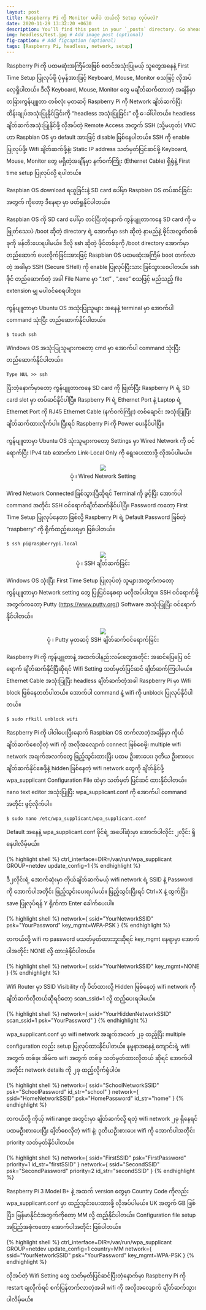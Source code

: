 ```yaml
---
layout: post
title: Raspberry Pi ကို Monitor မပါပဲ ဘယ်လို Setup လုပ်မလဲ?
date: 2020-11-29 13:32:20 +0630
description: You’ll find this post in your `_posts` directory. Go ahead and edit it and re-build the site to see your changes. # Add post description (optional)
img: headless/test.jpg # Add image post (optional)
fig-caption: # Add figcaption (optional)
tags: [Raspberry Pi, headless, network, setup]
---
```

Raspberry Pi ကို ပထမဆုံးအကြိမ်အဖြစ် စတင်အသုံးပြုမယ့် သူတွေအနေနဲ့ First Time Setup ပြုလုပ်ဖို့ ပုံမှန်အားဖြင့် Keyboard, Mouse, Monitor စသဖြင့် လိုအပ်လေ့ရှိပါတယ်။ ဒီလို Keyboard, Mouse, Monitor တွေ မချိတ်ဆက်ထားတဲ့ အချိန်မှာ တခြားကွန်ပျူတာ တစ်လုံး မှတဆင့် Raspberry Pi ကို Network ချိတ်ဆက်ပြီး ထိန်းချုပ်အသုံးပြုနိုင်ခြင်းကို “headless အသုံးပြုခြင်း” လို့ ေခါ်ပါတယ်။ headless ချိတ်ဆက်အသုံးပြုနိုင်ဖို့ လိုအပ်တဲ့ Remote Access အတွက် SSH (သို့မဟုတ်) VNC ဟာ Raspbian OS မှာ default အားဖြင့် disable ဖြစ်နေပါတယ်။ SSH ကို enable ပြုလုပ်ဖို့၊ Wifi ချိတ်ဆက်ဖို့နဲ့၊ Static IP address သတ်မှတ်ပြင်ဆင်ဖို့ Keyboard, Mouse, Monitor တွေ မရှိတဲ့အချိန်မှာ နက်ဝက်ကြိုး (Ethernet Cable) ရှိရုံနဲ့ First time setup ပြုလုပ်လို့ ရပါတယ်။

Raspbian OS download ရယူခြင်းနဲ့ SD card ပေါ်မှာ Raspbian OS တပ်ဆင်ခြင်း အတွက် ကိုတော့ <a style="text-decoration:none" href="https://kogyikaunghtet.github.io/sha-check/">ဒီနေရာ</a> မှာ ဖတ်ရှုနိုင်ပါတယ်။

Raspbian OS ကို SD card ပေါ်မှာ တင်ပြီးတဲ့နောက် ကွန်ပျူတာကနေ SD card ကို မဖြုတ်သေးပဲ /boot ဆိုတဲ့ directory ရဲ့ အောက်မှာ ssh ဆိုတဲ့ နာမည်နဲ့ ဖိုင်အလွတ်တစ်ခုကို ဖန်တီးပေးရပါမယ်။ ဒီလို ssh ဆိုတဲ့ ဖိုင်တစ်ခုကို /boot directory အောက်မှာ တည်ဆောက် ပေးလိုက်ခြင်းအားဖြင့် Raspbian OS ပထမဆုံးအကြိမ် boot တက်လာတဲ့ အခါမှာ SSH (Secure SHell) ကို enable ပြုလုပ်ပြီးသား ဖြစ်သွားစေပါတယ်။ ssh ဖိုင် တည်ဆောက်တဲ့ အခါ File Name မှာ “.txt” , “.exe” စသဖြင့် မည်သည့် file extension မျှ မပါဝင်စေရပါဘူး။

ကွန်ပျူတာမှာ Ubuntu OS အသုံးပြုသူများ အနေနဲ့ terminal မှာ အောက်ပါ command သုံးပြီး တည်ဆောက်နိုင်ပါတယ်။

`$ touch ssh`

Windows OS အသုံးပြုသူများကတော့ cmd မှာ အောက်ပါ command သုံးပြီး တည်ဆောက်နိုင်ပါတယ်။

`Type NUL >> ssh`

ပြီးတဲ့နောက်မှာတော့ ကွန်ပျူတာကနေ SD card ကို ဖြုတ်ပြီး Raspberry Pi ရဲ့ SD card slot မှာ တပ်ဆင်နိုင်ပါပြီ။ Raspberry Pi ရဲ့ Ethernet Port နဲ့ Laptop ရဲ့ Ethernet Port ကို RJ45 Ethernet Cable (နက်ဝက်ကြိုး) တစ်ချောင်း အသုံးပြုပြီး ချိတ်ဆက်ထားလိုက်ပါ။ ပြီးရင် Raspberry Pi ကို Power ပေးနိုင်ပါပြီ။

ကွန်ပျူတာမှာ Ubuntu OS သုံးသူများကတော့ Settings မှာ Wired Network ကို ဝင်ရောက်ပြီး IPv4 tab အောက်က Link-Local Only ကို ရွေးပေးထားဖို့ လိုအပ်ပါမယ်။

<p align="center">
<img src="/assets/img/headless/wired.png">
<br>
<a>ပုံ ၊ Wired Network Setting</a>
</p>

Wired Network Connected ဖြစ်သွားပြီဆိုရင် Terminal ကို ဖွင့်ပြီး အောက်ပါ command အတိုင်း SSH ဝင်ရောက်ချိတ်ဆက်နိုင်ပါပြီ။ Password ကတော့ First Time Setup ပြုလုပ်နေတာ ဖြစ်လို့ Raspberry Pi ရဲ့ Default Password ဖြစ်တဲ့ “raspberry” ကို ရိုက်ထည့်ပေးရမှာ ဖြစ်ပါတယ်။

`$ ssh pi@raspberrypi.local`

<p align="center">
<img src="/assets/img/headless/pilocal.png">
<br>
<a>ပုံ ၊ SSH ချိတ်ဆက်ခြင်း</a>
</p>

Windows OS သုံးပြီး First Time Setup ပြုလုပ်တဲ့ သူများအတွက်ကတော့ ကွန်ပျူတာမှာ Network setting တွေ ပြုပြင်နေစရာ မလိုအပ်ပါဘူး။ SSH ဝင်ရောက်ဖို့အတွက်ကတော့ Putty (https://www.putty.org/) Software အသုံးပြုပြီး ဝင်ရောက်နိုင်ပါတယ်။

<p align="center">
<img src="/assets/img/headless/putty.png">
<br>
<a>ပုံ ၊ Putty မှတဆင့် SSH ချိတ်ဆက်ဝင်ရောက်ခြင်း</a>
</p>

Raspberry Pi ကို ကွန်ပျူတာနဲ့ အထက်ပါနည်းလမ်းတွေအတိုင်း အဆင်ပြေပြေ ဝင်ရောက် ချိတ်ဆက်နိုင်ပြီဆိုရင် Wifi Setting သတ်မှတ်ပြင်ဆင် ချိတ်ဆက်ကြပါမယ်။ Ethernet Cable အသုံးပြုပြီး headless ချိတ်ဆက်တဲ့အခါ Raspberry Pi မှာ Wifi block ဖြစ်နေတတ်ပါတယ်။ အောက်ပါ command နဲ့ wifi ကို unblock ပြုလုပ်နိုင်ပါတယ်။

`$ sudo rfkill unblock wifi`

Raspberry Pi ကို ပါဝါပေးပြီးနောက် Raspbian OS တက်လာတဲ့အချိန်မှာ ကိုယ် ချိတ်ဆက်စေလိုတဲ့ wifi ကို အလိုအလျောက် connect ဖြစ်စေဖို့၊ multiple wifi network အချက်အလက်တွေ ဖြည့်သွင်းထားပြီး ပထမ ဦးစားပေး၊ ဒုတိယ ဦးစားပေး ချိတ်ဆက်နိုင်စေဖို့နဲ့ hidden ဖြစ်နေတဲ့ wifi network တွေကို ချိတ်နိုင်ဖို့ wpa_supplicant Configuration File ထဲမှာ သတ်မှတ် ပြင်ဆင် ထားနိုင်ပါတယ်။ nano text editor အသုံးပြုပြီး wpa_supplicant.conf ကို အောက်ပါ command အတိုင်း ဖွင့်လိုက်ပါ။

`$ sudo nano /etc/wpa_supplicant/wpa_supplicant.conf`

Default အနေနဲ့ wpa_supplicant.conf ဖိုင်ရဲ့ အပေါ်ဆုံးမှာ အောက်ပါလိုင်း ၂လိုင်း ရှိနေပါလိမ့်မယ်။

{% highlight shell %}
ctrl_interface=DIR=/var/run/wpa_supplicant GROUP=netdev
update_config=1
{% endhighlight %}

ဒီ၂လိုင်းရဲ့ အောက်ဆုံးမှာ ကိုယ်ချိတ်ဆက်မယ့် wifi network ရဲ့ SSID နဲ့ Password ကို အောက်ပါအတိုင်း ဖြည့်သွင်းပေးရပါမယ်။ ဖြည့်သွင်းပြီးရင် Ctrl+X နဲ့ ထွက်ပြီး၊ save ပြုလုပ်ရန် Y ရိုက်ကာ Enter ခေါက်ပေးပါ။

{% highlight shell %}
network={
    ssid="YourNetworkSSID"
    psk="YourPassword"
    key_mgmt=WPA-PSK
}
{% endhighlight %}

တကယ်လို့ wifi က password မသတ်မှတ်ထားဘူးဆိုရင် key_mgmt နေရာမှာ အောက်ပါအတိုင်း NONE လို့ ထားခဲ့နိုင်ပါတယ်။

{% highlight shell %}
network={
    ssid="YourNetworkSSID"
    key_mgmt=NONE
}
{% endhighlight %}

Wifi Router မှာ SSID Visibility ကို ပိတ်ထားလို့ Hidden ဖြစ်နေတဲ့ wifi network ကို ချိတ်ဆက်လိုတယ်ဆိုရင်တော့ scan_ssid=1 လို့ ထည့်ပေးရပါမယ်။

{% highlight shell %}
network={
    ssid="YourHiddenNetworkSSID"
    scan_ssid=1
    psk="YourPassword"
}
{% endhighlight %}

wpa_supplicant.conf မှာ wifi network အချက်အလက် ၂ခု ထည့်ပြီး multiple configuration လည်း setup ပြုလုပ်ထားနိုင်ပါတယ်။ နမူနာအနေနဲ့ ကျောင်းရဲ့ wifi အတွက် တစ်ခု၊ အိမ်က wifi အတွက် တစ်ခု သတ်မှတ်ထားလိုတယ် ဆိုရင် အောက်ပါအတိုင်း network details ကို ၂ခု ထည့်လိုက်ရုံပါပဲ။

{% highlight shell %}
network={
    ssid="SchoolNetworkSSID"
    psk="SchoolPassword"
    id_str="school"
}
network={
    ssid="HomeNetworkSSID"
    psk="HomePassword"
    id_str="home"
}
{% endhighlight %}

တကယ်လို့ ကိုယ့် wifi range အတွင်းမှာ ချိတ်ဆက်လို့ ရတဲ့ wifi network ၂ခု ရှိနေရင် ပထမဦးစားပေးပြီး ချိတ်စေလိုတဲ့ wifi နဲ့၊ ဒုတိယဦးစားပေး wifi ကို အောက်ပါအတိုင်း priority သတ်မှတ်နိုင်ပါတယ်။

{% highlight shell %}
network={
    ssid="FirstSSID"
    psk="FirstPassword"
    priority=1
    id_str="firstSSID"
}
network={
    ssid="SecondSSID"
    psk="SecondPassword"
    priority=2
    id_str="secondSSID"
}
{% endhighlight %}

Raspberry Pi 3 Model B+ နဲ့ အထက် version တွေမှာ Country Code ကိုလည်း wpa_supplicant.conf မှာ ထည့်သွင်းပေးထားဖို့ လိုအပ်ပါမယ်။ UK အတွက် GB ဖြစ်ပြီး၊ မြန်မာနိုင်ငံအတွက်ကိုတော့ MM လို့ ထည့်နိုင်ပါတယ်။ Configuration file setup အပြည့်အစုံကတော့ အောက်ပါအတိုင်း ဖြစ်ပါတယ်။

{% highlight shell %}
ctrl_interface=DIR=/var/run/wpa_supplicant GROUP=netdev
update_config=1
country=MM
network={
    ssid="YourNetworkSSID"
    psk="YourPassword"
    key_mgmt=WPA-PSK
}
{% endhighlight %}

လိုအပ်တဲ့ Wifi Setting တွေ သတ်မှတ်ပြင်ဆင်ပြီးတဲ့နောက်မှာ Raspberry Pi ကို restart ချလိုက်ရင် စက်ပြန်တက်လာတဲ့အခါ wifi ကို အလိုအလျောက် ချိတ်ဆက်သွားပါလိမ့်မယ်။


